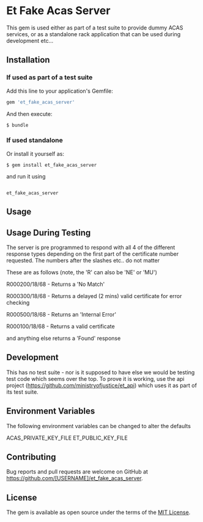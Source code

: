 # Et Fake Acas Server

This gem is used either as part of a test suite to provide dummy ACAS services, or as a standalone rack application that can
be used during development etc...

## Installation

### If used as part of a test suite

Add this line to your application's Gemfile:

```ruby
gem 'et_fake_acas_server'
```

And then execute:

    $ bundle

### If used standalone

Or install it yourself as:

    $ gem install et_fake_acas_server

and run it using

```

et_fake_acas_server

```
## Usage

## Usage During Testing

The server is pre programmed to respond with all 4 of the different response types depending on the first
part of the certificate number requested.  The numbers after the slashes etc.. do not matter

These are as follows (note, the 'R' can also be 'NE' or 'MU')

R000200/18/68 - Returns a 'No Match'

R000300/18/68 - Returns a delayed (2 mins) valid certificate for error checking

R000500/18/68 - Returns an 'Internal Error'

R000100/18/68 - Returns a valid certificate

and anything else returns a 'Found' response

## Development

This has no test suite - nor is it supposed to have else we would be testing test code which seems over the top.
To prove it is working, use the api project (https://github.com/ministryofjustice/et_api) which uses it as part of
its test suite.

## Environment Variables

The following environment variables can be changed to alter the defaults

ACAS_PRIVATE_KEY_FILE
ET_PUBLIC_KEY_FILE

## Contributing

Bug reports and pull requests are welcome on GitHub at https://github.com/[USERNAME]/et_fake_acas_server.

## License

The gem is available as open source under the terms of the [MIT License](https://opensource.org/licenses/MIT).
